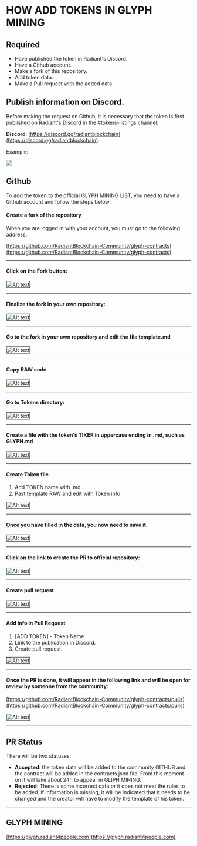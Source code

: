 # HOW ADD TOKENS IN GLYPH MINING

## Required

- Have published the token in Radiant's Discord.
- Have a Github account.
- Make a fork of this repository.
- Add token data.
- Make a Pull request with the added data.

## Publish information on Discord.

Before making the request on Github, it is necessary that the token is first published on Radiant's Discord in the #tokens-listings channel.

**Discord**: [https://discord.gg/radiantblockchain](https://discord.gg/radiantblockchain)

Example:

![](../img/ad-discord.png)

## Github

To add the token to the official GLYPH MINING LIST, you need to have a Github account and follow the steps below:

#### Create a fork of the repository

When you are logged in with your account, you must go to the following address:

[https://github.com/RadiantBlockchain-Community/glyph-contracts](https://github.com/RadiantBlockchain-Community/glyph-contracts)

----

#### Click on the Fork button:

<img src="../img/github-fork.png" alt="Alt text" style="border: solid 0.1em;">

----

#### Finalize the fork in your own repository:

<img src="../img/github-fork2.png" alt="Alt text" style="border: solid 0.1em;">

----

####  Go to the fork in your own repository and edit the file template.md

<img src="../img/into-template.png" alt="Alt text" style="border: solid 0.1em;">

----

#### Copy RAW code

<img src="../img/copy-template.png" alt="Alt text" style="border: solid 0.1em;">

----

#### Go to Tokens directory:

<img src="../img/go-tokens.png" alt="Alt text" style="border: solid 0.1em;">

----

#### Create a file with the token's TIKER in uppercase ending in .md, such as GLYPH.md

<img src="../img/create-token.png" alt="Alt text" style="border: solid 0.1em;">

----

#### Create Token file  

1. Add TOKEN name with .md.
2. Past template RAW and edit with Token info

<img src="../img/create-token2.png" alt="Alt text" style="border: solid 0.1em;">

----

#### Once you have filled in the data, you now need to save it.

<img src="../img/save-token-info.png" alt="Alt text" style="border: solid 0.1em;">

----

#### Click on the link to create the PR to official repository:

<img src="../img/create-pr.png" alt="Alt text" style="border: solid 0.1em;">

----

#### Create pull request

<img src="../img/create-pr2.png" alt="Alt text" style="border: solid 0.1em;">

----

#### Add info in Pull Request  
1. [ADD TOKEN] - Token Name
2. Link to the publication in Discord.
3. Create pull request.

<img src="../img/create-pr3.png" alt="Alt text" style="border: solid 0.1em;">

----

#### Once the PR is done, it will appear in the following link and will be open for review by someone from the community:

[https://github.com/RadiantBlockchain-Community/glyph-contracts/pulls](https://github.com/RadiantBlockchain-Community/glyph-contracts/pulls)

<img src="../img/create-pr4.png" alt="Alt text" style="border: solid 0.1em;">

----

## PR Status

There will be two statuses:

- **Accepted**: the token data will be added to the community GITHUB and the contract will be added in the contracts.json file. From this moment on it will take about 24h to appear in GLIPH MINING.  
- **Rejected**: There is some incorrect data or it does not meet the rules to be added. If information is missing, it will be indicated that it needs to be changed and the creator will have to modify the template of his token.

----

## GLYPH MINING

[https://glyph.radiant4people.com](https://glyph.radiant4people.com)